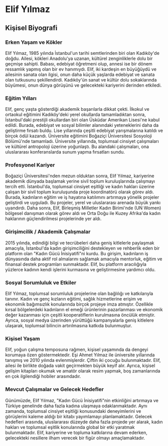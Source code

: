 # Elif Yılmaz  
## Kişisel Biyografi

### Erken Yaşam ve Kökler

Elif Yılmaz, 1985 yılında İstanbul'un tarihi semtlerinden biri olan Kadıköy'de doğdu. Ailesi, kökleri Anadolu'ya uzanan, kültürel zenginliklerle dolu bir geçmişe sahipti. Babası, edebiyat öğretmeni olup, annesi ise bir dönem ressamlık yapmış olan bir ev hanımıydı. Elif, iki kardeşin en büyüğüydü ve ailesinin sanata olan ilgisi, onun daha küçük yaşlarda edebiyat ve sanata olan tutkusunu şekillendirdi. Kadıköy'ün sanat ve kültür dolu sokaklarında büyümesi, onun dünya görüşünü ve gelecekteki kariyerini derinden etkiledi.

### Eğitim Yılları

Elif, genç yaşta gösterdiği akademik başarılarla dikkat çekti. İlkokul ve ortaokul eğitimini Kadıköy'deki yerel okullarda tamamladıktan sonra, İstanbul'daki prestijli okullardan biri olan Üsküdar Amerikan Lisesi'ne kabul edildi. Burada, edebiyat ve sosyal bilimler alanındaki yeteneklerini daha da geliştirme fırsatı buldu. Lise yıllarında çeşitli edebiyat yarışmalarına katıldı ve birçok ödül kazandı. Üniversite eğitimini Boğaziçi Üniversitesi Sosyoloji Bölümü'nde tamamladı. Üniversite yıllarında, toplumsal cinsiyet çalışmaları ve kültürel antropoloji üzerine yoğunlaştı. Bu alandaki çalışmaları, ona uluslararası konferanslarda sunum yapma fırsatları sundu.

### Profesyonel Kariyer

Boğaziçi Üniversitesi'nden mezun olduktan sonra, Elif Yılmaz, kariyerine akademik dünyada başlamak yerine sivil toplum kuruluşlarında çalışmayı tercih etti. İstanbul'da, toplumsal cinsiyet eşitliği ve kadın hakları üzerine çalışan bir sivil toplum kuruluşunda proje koordinatörü olarak görev aldı. Burada, kadınların eğitim ve iş hayatına katılımını artırmaya yönelik projeler geliştirdi ve uyguladı. Bu projeler, yerel ve uluslararası arenada büyük yankı uyandırdı. Daha sonra, Elif, Birleşmiş Milletler Kadın Birimi'nde (UN Women) bölgesel danışman olarak görev aldı ve Orta Doğu ile Kuzey Afrika'da kadın haklarının güçlendirilmesi projelerinde yer aldı.

### Girişimcilik / Akademik Çalışmalar

2015 yılında, edindiği bilgi ve tecrübeleri daha geniş kitlelerle paylaşmak amacıyla, İstanbul'da kadın girişimciliğini destekleyen ve rehberlik eden bir platform olan "Kadın Gücü İnisiyatifi"ni kurdu. Bu girişim, kadınların iş dünyasında daha aktif rol almalarını sağlamak amacıyla mentorluk, eğitim ve finansal destek programları sunmaktadır. Elif, bu platform aracılığıyla yüzlerce kadının kendi işlerini kurmasına ve geliştirmesine yardımcı oldu.

### Sosyal Sorumluluk ve Etkiler

Elif Yılmaz, toplumsal sorumluluk projelerine olan bağlılığı ve katkılarıyla tanınır. Kadın ve genç kızların eğitimi, sağlık hizmetlerine erişim ve ekonomik bağımsızlık konularında birçok projeye imza atmıştır. Özellikle kırsal bölgelerdeki kadınların el emeği ürünlerinin pazarlanması ve ekonomik değer kazanması için çeşitli kooperatiflerin kurulmasına öncülük etmiştir. Ayrıca, sosyal medya üzerinden yürüttüğü kampanyalarla geniş kitlelere ulaşarak, toplumsal bilincin artırılmasına katkıda bulunmuştur.

### Kişisel Yaşam

Elif, yoğun çalışma temposuna rağmen, kişisel yaşamında da dengeyi korumaya özen göstermektedir. Eşi Ahmet Yılmaz ile üniversite yıllarında tanışmış ve 2010 yılında evlenmişlerdir. Çiftin iki çocuğu bulunmaktadır. Elif, ailesi ile birlikte doğada vakit geçirmekten büyük keyif alır. Ayrıca, kişisel gelişim kitapları okumak ve amatör olarak resim yapmak, boş zamanlarında en çok ilgilendiği hobiler arasındadır.

### Mevcut Çalışmalar ve Gelecek Hedefler

Günümüzde, Elif Yılmaz, "Kadın Gücü İnisiyatifi"nin etkinliğini artırmaya ve Türkiye genelinde daha fazla kadına ulaşmaya odaklanmaktadır. Aynı zamanda, toplumsal cinsiyet eşitliği konusundaki deneyimlerini ve görüşlerini kaleme aldığı bir kitabı yayımlamayı planlamaktadır. Gelecek hedefleri arasında, uluslararası düzeyde daha fazla projede yer alarak, kadın hakları ve toplumsal eşitlik konularında global bir etki yaratmak bulunmaktadır. Elif, kariyerine ve topluma katkılarına devam ederken, gelecekteki nesillere ilham verecek bir figür olmayı amaçlamaktadır.
